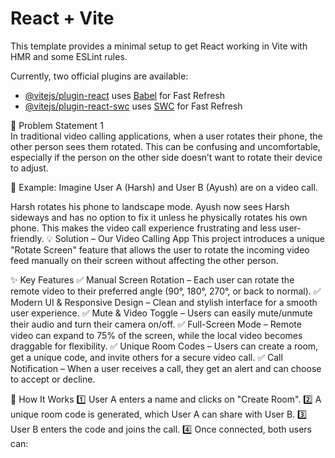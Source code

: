 # React + Vite

This template provides a minimal setup to get React working in Vite with HMR and some ESLint rules.

Currently, two official plugins are available:

- [@vitejs/plugin-react](https://github.com/vitejs/vite-plugin-react/blob/main/packages/plugin-react/README.md) uses [Babel](https://babeljs.io/) for Fast Refresh
- [@vitejs/plugin-react-swc](https://github.com/vitejs/vite-plugin-react-swc) uses [SWC](https://swc.rs/) for Fast Refresh



📌 Problem Statement   1  
In traditional video calling applications, when a user rotates their phone, the other person sees them rotated. This can be confusing and uncomfortable, especially if the person on the other side doesn’t want to rotate their device to adjust.

🔹 Example:
Imagine User A (Harsh) and User B (Ayush) are on a video call.

Harsh rotates his phone to landscape mode.
Ayush now sees Harsh sideways and has no option to fix it unless he physically rotates his own phone.
This makes the video call experience frustrating and less user-friendly.
💡 Solution – Our Video Calling App
This project introduces a unique "Rotate Screen" feature that allows the user to rotate the incoming video feed manually on their screen without affecting the other person.

✨ Key Features
✅ Manual Screen Rotation – Each user can rotate the remote video to their preferred angle (90°, 180°, 270°, or back to normal).
✅ Modern UI & Responsive Design – Clean and stylish interface for a smooth user experience.
✅ Mute & Video Toggle – Users can easily mute/unmute their audio and turn their camera on/off.
✅ Full-Screen Mode – Remote video can expand to 75% of the screen, while the local video becomes draggable for flexibility.
✅ Unique Room Codes – Users can create a room, get a unique code, and invite others for a secure video call.
✅ Call Notification – When a user receives a call, they get an alert and can choose to accept or decline.

🚀 How It Works
1️⃣ User A enters a name and clicks on "Create Room".
2️⃣ A unique room code is generated, which User A can share with User B.
3️⃣ User B enters the code and joins the call.
4️⃣ Once connected, both users can:
